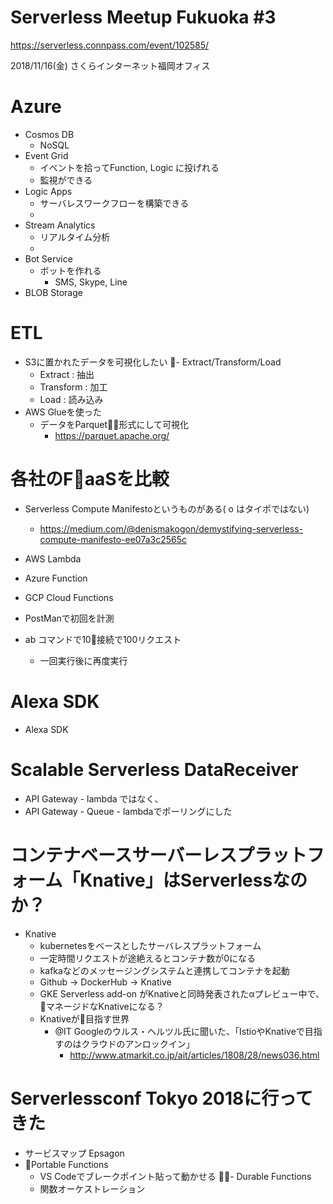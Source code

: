 
# Serverless Meetup Fukuoka #3
https://serverless.connpass.com/event/102585/

2018/11/16(金)
さくらインターネット福岡オフィス

# Azure
- Cosmos DB 
  - NoSQL
- Event Grid
  - イベントを拾ってFunction, Logic に投げれる
  - 監視ができる
- Logic Apps
  - サーバレスワークフローを構築できる
  - 
- Stream Analytics
  - リアルタイム分析
  - 
- Bot Service
  - ボットを作れる
    - SMS, Skype, Line
- BLOB Storage

# ETL
- S3に置かれたデータを可視化したい
- Extract/Transform/Load
  - Extract   : 抽出
  - Transform : 加工
  - Load      : 読み込み
- AWS Glueを使った
  - データをParquet形式にして可視化
    - https://parquet.apache.org/

# 各社のFaaSを比較
- Serverless Compute Manifestoというものがある( o はタイポではない)
  - https://medium.com/@denismakogon/demystifying-serverless-compute-manifesto-ee07a3c2565c
- AWS Lambda
- Azure Function
- GCP Cloud Functions

- PostManで初回を計測 
- ab コマンドで10接続で100リクエスト
  - 一回実行後に再度実行

# Alexa SDK
- Alexa SDK

# Scalable Serverless DataReceiver	
- API Gateway - lambda ではなく、
- API Gateway - Queue - lambdaでポーリングにした

# コンテナベースサーバーレスプラットフォーム「Knative」はServerlessなのか？	
- Knative
  - kubernetesをベースとしたサーバレスプラットフォーム
  - 一定時間リクエストが途絶えるとコンテナ数が0になる
  - kafkaなどのメッセージングシステムと連携してコンテナを起動
  - Github -> DockerHub -> Knative
  - GKE Serverless add-on がKnativeと同時発表されたαプレビュー中で、
    マネージドなKnativeになる？
  - Knativeが目指す世界
    - @IT Googleのウルス・ヘルツル氏に聞いた、「IstioやKnativeで目指すのはクラウドのアンロックイン」
      - http://www.atmarkit.co.jp/ait/articles/1808/28/news036.html
  

# Serverlessconf Tokyo 2018に行ってきた
- サービスマップ  Epsagon
- Portable Functions
  - VS Codeでブレークポイント貼って動かせる
- Durable Functions
  - 関数オーケストレーション
  
